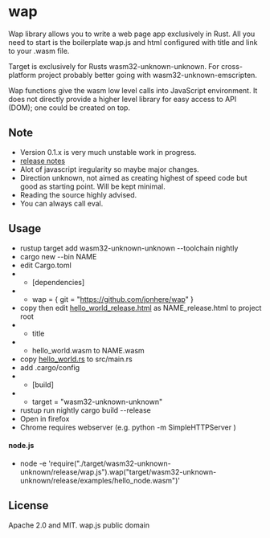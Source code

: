 # wap
Wap library allows you to write a web page app exclusively in Rust.
All you need to start is the boilerplate wap.js and html configured with title and link to your .wasm file.

Target is exclusively for Rusts wasm32-unknown-unknown. For cross-platform project probably better going with wasm32-unknown-emscripten.

Wap functions give the wasm low level calls into JavaScript environment. It does not directly provide a higher level library for easy access to API (DOM); one could be created on top.

## Note
* Version 0.1.x is very much unstable work in progress.
* [release notes](https://github.com/jonhere/wap/releases)
* Alot of javascript iregularity so maybe major changes.
* Direction unknown, not aimed as creating highest of speed code but good as starting point. Will be kept minimal.
* Reading the source highly advised.
* You can always call eval.

## Usage
* rustup target add wasm32-unknown-unknown --toolchain nightly
* cargo new --bin NAME
* edit Cargo.toml
* - [dependencies]
* - wap = { git = "https://github.com/jonhere/wap" }
* copy then edit [hello_world_release.html](https://raw.githubusercontent.com/jonhere/wap/master/hello_world_release.html) as NAME_release.html to project root
* - title
* - hello_world.wasm to NAME.wasm
* copy [hello_world.rs](https://raw.githubusercontent.com/jonhere/wap/master/examples/hello_world.rs) to src/main.rs
* add .cargo/config
* - [build]
* - target = "wasm32-unknown-unknown"
* rustup run nightly cargo build --release
* Open in firefox
* Chrome requires webserver (e.g. python -m SimpleHTTPServer )

#### node.js
* node -e 'require("./target/wasm32-unknown-unknown/release/wap.js").wap("target/wasm32-unknown-unknown/release/examples/hello_node.wasm")'

## License
Apache 2.0 and MIT.
wap.js public domain
